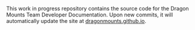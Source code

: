 This work in progress repository contains the source code for the Dragon Mounts Team Developer Documentation. Upon new commits, it will automatically update the site at
[dragonmounts.github.io](https://dragonmounts-team.github.io/dragonmounts.github.io/).
